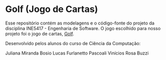 # Golf (Jogo de Cartas)

Esse repositório contém as modelagens e o código-fonte do projeto da disciplina INE5417 - Engenharia de Software. O jogo escolhido para nosso projeto foi o jogo de cartas, [Golf](https://en.wikipedia.org/wiki/Golf_(card_game)).

Desenvolvido pelos alunos do curso de Ciência da Computação:

Juliana Miranda Bosio
Lucas Furlanetto Pascoali
Vinícios Rosa Buzzi